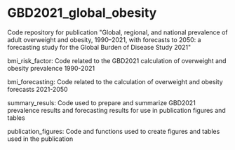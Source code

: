 # GBD2021_global_obesity
Code repository for publication "Global, regional, and national prevalence of adult overweight and obesity, 1990–2021, with forecasts to 2050: a forecasting study for the Global Burden of Disease Study 2021"

bmi_risk_factor: Code related to the GBD2021 calculation of overweight and obesity prevalence 1990-2021

bmi_forecasting: Code related to the calculation of overweight and obesity forecasts 2021-2050

summary_resuls: Code used to prepare and summarize GBD2021 prevalence results and forecasting results for use in publication figures and tables

publication_figures: Code and functions used to create figures and tables used in the publication

